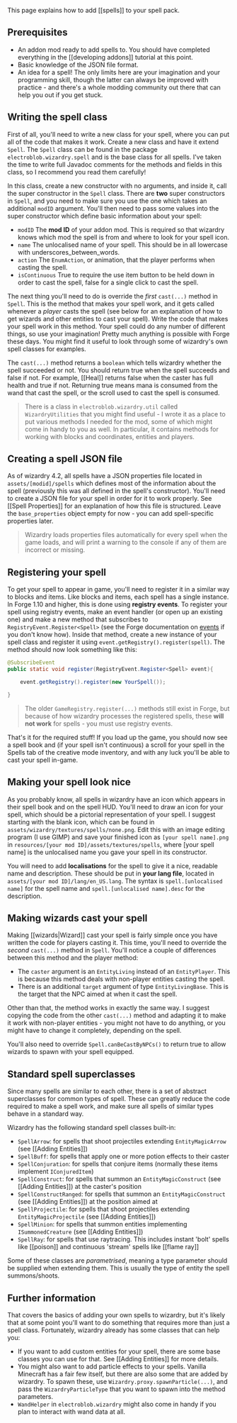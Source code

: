 This page explains how to add [[spells]] to your spell pack.

## Prerequisites
- An addon mod ready to add spells to. You should have completed everything in the [[developing addons]] tutorial at this point.
- Basic knowledge of the JSON file format.
- An idea for a spell! The only limits here are your imagination and your programming skill, though the latter can always be improved with practice - and there's a whole modding community out there that can help you out if you get stuck.

## Writing the spell class

First of all, you'll need to write a new class for your spell, where you can put all of the code that makes it work. Create a new class and have it extend `Spell`. The `Spell` class can be found in the package `electroblob.wizardry.spell` and is the base class for all spells. I've taken the time to write full Javadoc comments for the methods and fields in this class, so I recommend you read them carefully!

In this class, create a new constructor with no arguments, and inside it, call the super constructor in the `Spell` class. There are **two** super constructors in `Spell`, and you need to make sure you use the one which takes an additional `modID` argument. You'll then need to pass some values into the super constructor which define basic information about your spell:
- `modID` The **mod ID** of your addon mod. This is required so that wizardry knows which mod the spell is from and where to look for your spell icon.
- `name` The unlocalised name of your spell. This should be in all lowercase with underscores_between_words.
- `action` The `EnumAction`, or animation, that the player performs when casting the spell.
- `isContinuous` True to require the use item button to be held down in order to cast the spell, false for a single click to cast the spell.

The next thing you'll need to do is override the _first_ `cast(...)` method in `Spell`. This is the method that makes your spell work, and it gets called whenever a _player_ casts the spell (see below for an explanation of how to get wizards and other entities to cast your spell). Write the code that makes your spell work in this method. Your spell could do any number of different things, so use your imagination! Pretty much anything is possible with Forge these days. You might find it useful to look through some of wizardry's own spell classes for examples.

The `cast(...)` method returns a `boolean` which tells wizardry whether the spell succeeded or not. You should return true when the spell succeeds and false if not. For example, [[Heal]] returns false when the caster has full health and true if not. Returning true means mana is consumed from the wand that cast the spell, or the scroll used to cast the spell is consumed.

> There is a class in `electroblob.wizardry.util` called `WizardryUtilities` that you might find useful - I wrote it as a place to put various methods I needed for the mod, some of which might come in handy to you as well. In particular, it contains methods for working with blocks and coordinates, entities and players.

## Creating a spell JSON file

As of wizardry 4.2, all spells have a JSON properties file located in `assets/[modid]/spells` which defines most of the information about the spell (previously this was all defined in the spell's constructor). You'll need to create a JSON file for your spell in order for it to work properly. See [[Spell Properties]] for an explanation of how this file is structured. Leave the `base_properties` object empty for now - you can add spell-specific properties later.

> Wizardry loads properties files automatically for every spell when the game loads, and will print a warning to the console if any of them are incorrect or missing.

## Registering your spell

To get your spell to appear in game, you'll need to register it in a similar way to blocks and items. Like blocks and items, each spell has a single instance. In Forge 1.10 and higher, this is done using **registry events**. To register your spell using registry events, make an event handler (or open up an existing one) and make a new method that subscribes to `RegistryEvent.Register<Spell>` (see the Forge documentation on [events](https://mcforge.readthedocs.io/en/latest/events/intro/) if you don't know how). Inside that method, create a new instance of your spell class and register it using `event.getRegistry().register(spell)`. The method should now look something like this:

```java
@SubscribeEvent
public static void register(RegistryEvent.Register<Spell> event){

    event.getRegistry().register(new YourSpell());

}
```

> The older `GameRegistry.register(...)` methods still exist in Forge, but because of how wizardry processes the registered spells, these **will not work** for spells - you must use registry events.

That's it for the required stuff! If you load up the game, you should now see a spell book and (if your spell isn't continuous) a scroll for your spell in the Spells tab of the creative mode inventory, and with any luck you'll be able to cast your spell in-game.

## Making your spell look nice

As you probably know, all spells in wizardry have an icon which appears in their spell book and on the spell HUD. You'll need to draw an icon for your spell, which should be a pictorial representation of your spell. I suggest starting with the blank icon, which can be found in `assets/wizardry/textures/spells/none.png`. Edit this with an image editing program (I use GIMP) and save your finished icon as `[your spell name].png` in `resources/[your mod ID]/assets/textures/spells`, where [your spell name] is the unlocalised name you gave your spell in its constructor.

You will need to add **localisations** for the spell to give it a nice, readable name and description. These should be put in **your lang file**, located in `assets/[your mod ID]/lang/en_US.lang`. The syntax is `spell.[unlocalised name]` for the spell name and `spell.[unlocalised name].desc` for the description.

## Making wizards cast your spell

Making [[wizards|Wizard]] cast your spell is fairly simple once you have written the code for players casting it. This time, you'll need to override the _second_ `cast(...)` method in `Spell`. You'll notice a couple of differences between this method and the player method:
- The `caster` argument is an `EntityLiving` instead of an `EntityPlayer`. This is because this method deals with non-player entities casting the spell.
- There is an additional `target` argument of type `EntityLivingBase`. This is the target that the NPC aimed at when it cast the spell.

Other than that, the method works in exactly the same way. I suggest copying the code from the other `cast(...)` method and adapting it to make it work with non-player entities - you might not have to do anything, or you might have to change it completely, depending on the spell.

You'll also need to override `Spell.canBeCastByNPCs()` to return true to allow wizards to spawn with your spell equipped.

## Standard spell superclasses

Since many spells are similar to each other, there is a set of abstract superclasses for common types of spell. These can greatly reduce the code required to make a spell work, and make sure all spells of similar types behave in a standard way.

Wizardry has the following standard spell classes built-in:

- `SpellArrow`: for spells that shoot projectiles extending `EntityMagicArrow` (see [[Adding Entities]])
- `SpellBuff`: for spells that apply one or more potion effects to their caster
- `SpellConjuration`: for spells that conjure items (normally these items implement `IConjuredItem`)
- `SpellConstruct`: for spells that summon an `EntityMagicConstruct` (see [[Adding Entities]]) at the caster's position
- `SpellConstructRanged`: for spells that summon an `EntityMagicConstruct` (see [[Adding Entities]]) at the position aimed at
- `SpellProjectile`: for spells that shoot projectiles extending `EntityMagicProjectile` (see [[Adding Entities]])
- `SpellMinion`: for spells that summon entities implementing `ISummonedCreature` (see [[Adding Entities]])
- `SpellRay`: for spells that use raytracing. This includes instant 'bolt' spells like [[poison]] and continuous 'stream' spells like [[flame ray]]

Some of these classes are _parametrised_, meaning a type parameter should be supplied when extending them. This is usually the type of entity the spell summons/shoots.

## Further information

That covers the basics of adding your own spells to wizardry, but it's likely that at some point you'll want to do something that requires more than just a spell class. Fortunately, wizardry already has some classes that can help you:

- If you want to add custom entities for your spell, there are some base classes you can use for that. See [[Adding Entities]] for more details.
- You might also want to add particle effects to your spells. Vanilla Minecraft has a fair few itself, but there are also some that are added by wizardry. To spawn these, use `Wizardry.proxy.spawnParticle(...)`, and pass the `WizardryParticleType` that you want to spawn into the method parameters.
- `WandHelper` in `electroblob.wizardry` might also come in handy if you plan to interact with wand data at all.